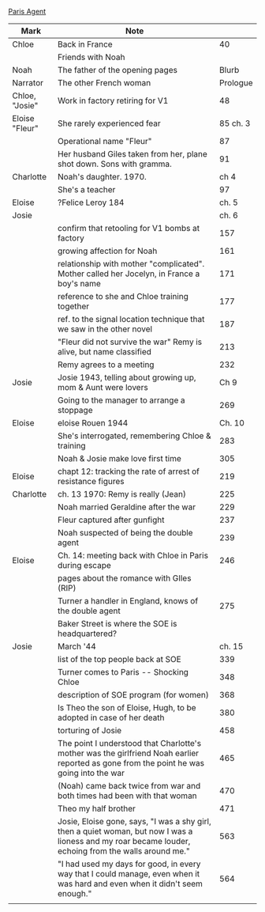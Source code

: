 [Paris Agent](Paris%20Agent.jpg)


| Mark           | Note                                                                                                                                                   |          |
| -------------- | ------------------------------------------------------------------------------------------------------------------------------------------------------ | -------- |
| Chloe          | Back in France                                                                                                                                         | 40       |
|                | Friends with Noah                                                                                                                                      |          |
| Noah           | The father of the opening pages                                                                                                                        | Blurb    |
| Narrator       | The other French woman                                                                                                                                 | Prologue |
| Chloe, "Josie" | Work in factory retiring for V1                                                                                                                        | 48       |
| Eloise "Fleur" | She rarely experienced fear                                                                                                                            | 85 ch. 3 |
|                | Operational name "Fleur"                                                                                                                               | 87       |
|                | Her husband Giles taken from her, plane shot down. Sons with gramma.                                                                                   | 91       |
| Charlotte      | Noah's daughter. 1970.                                                                                                                                 | ch 4     |
|                | She's a teacher                                                                                                                                        | 97       |
| Eloise         | ?Felice Leroy 184                                                                                                                                      | ch. 5    |
| Josie          |                                                                                                                                                        | ch. 6    |
|                | confirm that retooling for V1 bombs at factory                                                                                                         | 157      |
|                | growing affection for Noah                                                                                                                             | 161      |
|                | relationship with mother "complicated". Mother called her Jocelyn, in France a boy's name                                                              | 171      |
|                | reference to she and Chloe training together                                                                                                           | 177      |
|                | ref. to the signal location technique that we saw in the other novel                                                                                   | 187      |
|                | "Fleur did not survive the war" Remy is alive, but name classified                                                                                     | 213      |
|                | Remy agrees to a meeting                                                                                                                               | 232      |
| Josie          | Josie 1943, telling about growing up, mom & Aunt were lovers                                                                                           | Ch 9     |
|                | Going to the manager to arrange a stoppage                                                                                                             | 269      |
| Eloise         | eloise Rouen 1944                                                                                                                                      | Ch. 10   |
|                | She's interrogated, remembering Chloe & training                                                                                                       | 283      |
|                | Noah & Josie make love first time                                                                                                                      | 305      |
| Eloise         | chapt 12: tracking the rate of arrest of resistance figures                                                                                            | 219      |
| Charlotte      | ch. 13 1970: Remy is really (Jean)                                                                                                                     | 225      |
|                | Noah married Geraldine after the war                                                                                                                   | 229      |
|                | Fleur captured after gunfight                                                                                                                          | 237      |
|                | Noah suspected of being the double agent                                                                                                               | 239      |
| Eloise         | Ch. 14: meeting back with Chloe in Paris during escape                                                                                                 | 246      |
|                | pages about the romance with GIles (RIP)                                                                                                               |          |
|                | Turner a handler in England, knows of the double agent                                                                                                 | 275      |
|                | Baker Street is where the SOE is headquartered?                                                                                                        |          |
| Josie          | March '44                                                                                                                                              | ch. 15   |
|                | list of the top people back at SOE                                                                                                                     | 339      |
|                | Turner comes to Paris -- Shocking Chloe                                                                                                                | 348      |
|                | description of SOE program (for women)                                                                                                                 | 368      |
|                | Is Theo the son of Eloise, Hugh, to be adopted in case of her death                                                                                    | 380      |
|                | torturing of Josie                                                                                                                                     | 458      |
|                | The point I understood that Charlotte's mother was the girlfriend Noah earlier reported as gone from the point he was going into the war               | 465      |
|                | (Noah) came back twice from war and both times had been with that woman                                                                                | 470      |
|                | Theo my half brother                                                                                                                                   | 471      |
|                | Josie, Eloise gone, says, "I was a shy girl, then a quiet woman, but now I was a lioness and my roar became louder, echoing from the walls around me." | 563      |
|                | "I had used my days for good, in every way that I could manage, even when it was hard and even when it didn't seem enough."                            | 564      |
|                |                                                                                                                                                        |          |

	